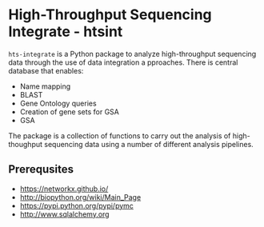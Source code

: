 High-Throughput Sequencing Integrate - htsint
===============================================

``hts-integrate`` is a Python package to analyze high-throughput sequencing data through the use of data integration a
pproaches. There is central database that enables: 

  * Name mapping
  * BLAST
  * Gene Ontology queries
  * Creation of gene sets for GSA
  * GSA

The package is a collection of functions to carry out the analysis of high-thoughput sequencing data using a number of different analysis pipelines.

Prerequsites 
-----------------------------------

  * https://networkx.github.io/
  * http://biopython.org/wiki/Main_Page
  * https://pypi.python.org/pypi/pymc
  * http://www.sqlalchemy.org
  